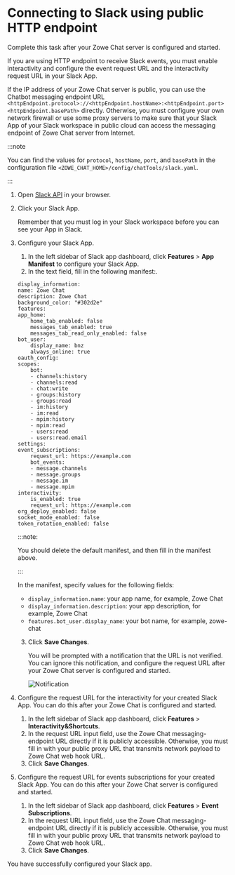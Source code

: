 # Connecting to Slack using public HTTP endpoint

Complete this task after your Zowe Chat server is configured and started.

If you are using HTTP endpoint to receive Slack events, you must enable interactivity and configure the event request URL and the interactivity request URL in your Slack App.

If the IP address of your Zowe Chat server is public, you can use the Chatbot messaging endpoint URL `<httpEndpoint.protocol>://<httpEndpoint.hostName>:<httpEndpoint.port><httpEndpoint.basePath>` directly. Otherwise, you must configure your own network firewall or use some proxy servers to make sure that your Slack App of your Slack workspace in public cloud can access the messaging endpoint of Zowe Chat server from Internet.

:::note

You can find the values for `protocol`, `hostName`, `port`, and `basePath` in the configuration file `<ZOWE_CHAT_HOME>/config/chatTools/slack.yaml`. 

:::

1. Open [Slack API](https://www.ibm.com/links?url=https%3A%2F%2Fapi.slack.com%2Fapps) in your browser.

2. Click your Slack App.
   
   Remember that you must log in your Slack workspace before you can see your App in Slack.

3. Configure your Slack App.

    1. In the left sidebar of Slack app dashboard, click **Features** > **App Manifest** to configure your Slack App.
    2. In the text field, fill in the following manifest:.

    ```
    display_information:
    name: Zowe Chat
    description: Zowe Chat
    background_color: "#302d2e"
    features:
    app_home:
        home_tab_enabled: false
        messages_tab_enabled: true
        messages_tab_read_only_enabled: false
    bot_user:
        display_name: bnz
        always_online: true
    oauth_config:
    scopes:
        bot:
        - channels:history
        - channels:read
        - chat:write
        - groups:history
        - groups:read
        - im:history
        - im:read
        - mpim:history
        - mpim:read
        - users:read
        - users:read.email
    settings:
    event_subscriptions:
        request_url: https://example.com
        bot_events:
        - message.channels
        - message.groups
        - message.im
        - message.mpim
    interactivity:
        is_enabled: true
        request_url: https://example.com
    org_deploy_enabled: false
    socket_mode_enabled: false
    token_rotation_enabled: false
    ```
   
    :::note: 
   
    You should delete the default manifest, and then fill in the manifest above.

    :::

    In the manifest, specify values for the following fields:

    - `display_information.name`: your app name, for example, Zowe Chat
    - `display_information.description`: your app description, for example, Zowe Chat
    - `features.bot_user.display_name`: your bot name, for example, zowe-chat
   
   3. Click **Save Changes**.
   
      You will be prompted with a notification that the URL is not verified. You can ignore this notification, and configure the request URL after your Zowe Chat server is configured and started.

      ![Notification](/stable/images/zowe-chat/slack_notification.png)

4. Configure the request URL for the interactivity for your created Slack App. You can do this after your Zowe Chat is configured and started.
   
    1. In the left sidebar of Slack app dashboard, click **Features** > **Interactivity&Shortcuts**.
    2. In the request URL input field, use the Zowe Chat messaging-endpoint URL directly if it is publicly accessible. Otherwise, you must fill in with your public proxy URL that transmits network payload to Zowe Chat web hook URL.
    3. Click **Save Changes**.

5. Configure the request URL for events subscriptions for your created Slack App. You can do this after your Zowe Chat server is configured and started.

    1. In the left sidebar of Slack app dashboard, click **Features** > **Event Subscriptions**.
    2. In the request URL input field, use the Zowe Chat messaging-endpoint URL directly if it is publicly accessible. Otherwise, you must fill in with your public proxy URL that transmits network payload to Zowe Chat web hook URL. 
    3. Click **Save Changes**.

You have successfully configured your Slack app.
